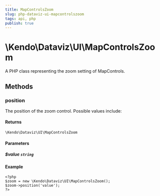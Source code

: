 ```yaml
---
title: MapControlsZoom
slug: php-dataviz-ui-mapcontrolszoom
tags: api, php
publish: true
---
```


# \Kendo\Dataviz\UI\MapControlsZoom

A PHP class representing the zoom setting of MapControls.


## Methods

### position
The position of the zoom control. Possible values include:

#### Returns
`\Kendo\Dataviz\UI\MapControlsZoom`

#### Parameters

##### $value `string`



#### Example 
    <?php
    $zoom = new \Kendo\Dataviz\UI\MapControlsZoom();
    $zoom->position('value');
    ?>

 
